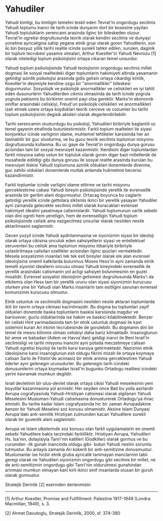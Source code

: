 # Yahudiler

Yahudi kimligi, bu kimligin temelini teskil eden Tevrat'in ongordugu secilmis Yahudi toplumu inanci ile tarih icinde dunyanin dort bir kosesine yayilan Yahudi topluluklarin serencami arasinda ilginc bir bileskeden olusur. Tevrat'in ogretisi dogrultusunda teorik olarak kendini secilmis ve dunyayi yonetme ayricaligina sahip yegane etnik grup olarak goren Yahudilerin, son iki bin besyuz yillik tarihi realite icinde surekli tahkir edilen, surulen, daginik bir toplum tecrubesi yasamis olmalari, Arthur Koestler'in Yahudi Nevrozu [1] olarak niteledigi toplum psikolojisini ortaya cikaran temel unsurdur.

Yahudi toplum psikolojisinde Yahudi teolojisinin ongordugu secilmis millet dogmasi ile sosyal realitedeki diger toplumlarin hakimiyeti altinda yasamanin getirdigi azinlik psikolojisi arasinda gidis gelisin ortaya cikardigi kimlik, Koestler'in deyimiyle kendine ozgu bir "anormallikler" bileskesi dogurmustur. Sosyolojik ve psikolojik anormallikler ve celiskileri en iyi tahlil eden dusunurlerin Yahudilerden cikmis olmasinda da tarih icinde yogrula yogrula pekismis bu birikimin onemli payi olsa gerektir. Marks'in ekonomik siniflar arasindaki celiskiyi, Freud'un psikolojik celiskileri ve anormallikleri izah etmek uzere ortaya koyduklari teorik cerceve ve cozumler bu tarihi toplum psikolojisinin degisik akisleri olarak degerlendirilebilir.

Tarihi serencamin olusturdugu bu psikoloji, Yahudileri birbiriyle baglantili uc temel gayenin etrafinda butunlestirmistir. Farkli toplum realiteleri ile siyasi konjonktur icinde varliginin idame, muhtemel tehlikeler karsisinda her an tasinabilir bir guc olusturma, ve bu gucu teorik secilmis toplumun misyonu dogrultusunda kullanma. Bu uc gaye de Tevrat'in ongordugu dunya gorusu acisindan tam bir sosyal mesruiyet kazanmistir. Kendisini diger toplumlardan farkli misyona sahip ustun bir topluluk olarak goren diger bazi milletlerde de musahede edildigi gibi dunya gorusu ile sosyal realite arasinda kurulan bu mesruiyet iliskisi Yahudi toplumuna azinlik olduklari donemlerde direnme, guc sahibi olduklari donemlerde mutlak anlamda hukmetme becerisi kazandirmistir.

Farkli toplumlar icinde varligini idame ettirme ve tarihi misyonu gerceklestirme cabasi Yahudi bireyin psikolojisinde yerellik ile evrensellik arasinda bir gerilim alani dogurmustur. Ortacag boyunca bu caglarin getirdigi yerellik icinde gettolara sIkIsmis ikinci bir yerellik yasayan Yahudiler ayni zamanda gelecekte secilmis millet olarak kuracaklari evrensel hakimiyet idealini yasatmaya calismislardir. Yahudi toplumunun varlik sebebi olan dini ogreti hem yerelligin, hem de evrenselligin Yahudi toplum psikolojisinde celisik ama vazgecilmez unsurlar olarak nesilden nesile aktarilmasini saglamistir.

Gecen yuzyil icinde Yahudi aydinlanmasina ve siyonizmin siyasi bir ideoloji olarak ortaya cikisina onculuk eden sahsiyetlerin siyasi ve entellektuel seruvenleri bu celisik ama toplumun misyonu itibariyle birbiriyle uzlastirilmaya calisilan ozellikler acisindan ilginc ipuclari vermektedir. Mesela sosyalizmin insanlari tek tek esit bireyler olarak ele alan evrensel ideolojisine onemli katkilarda bulunmus Moses Hess'in ayni zamanda etnik temelli siyonist ideallerin oncusu olmasi Yahudi bireyindeki evrensellik ile yerellik arasindaki catismanin yol actigi sahsiyet bolunmesinin en guzel misalidir. Evrensel sosyalist ideolojinin gelismesi dogrultusunda Marks'i da etkilemis olan Hess tam bir yerellik urunu olan siyasi siyonizmin kurucusu olurken yine bir Yahudi olan Marks insanlarin tam esitligini savunan evrensel komunizmin kurucusu olmustur.

Etnik ustunluk ve secilmislik dogmasini nesilden nesile aktaran toplumlarda ikili bir tavrin ortaya cikmasi kacinilmazdir. Bu dogma bu toplumlari zayif olduklari donemde baska toplumlarin baskisi karsisinda magdur ve barissever, guclu olduklarinda ise hakim ve baskici kilabilmektedir. Benzer bir celiski Hint yarimadasinda tam bir etnik ustunluk dogmasi ile kast sistemini kuran Ari irkinin tecrubesinde de gorulebilir. Bu dogmanin dini bir temel ile mesru kilinmis olmasi celiskiyi daha bariz kilmaktadir. Insanoglunun bir anne ve babadan (Adem ve Havva'dan) geldigi inanci ile Beni Israil'in secilmisligi ve tarihi misyonu inancini ayni potada meczetmeye calisan Yahudi ogretisi biyoloji ile tarihi karsi karsiya getirmektedir. Nazizmin etnik ideolojisine karsi insanoglunun esit oldugu fikrini mizah ile ortaya koymaya calisan Sarlo ile Filistin'de acimasiz bir etnik arinma gerceklestiren Yahudi liderler ayni gelenegin urunudurler. Bu gelenegin tarih icindeki donusumlerini ortaya koymadan Israil'in bugunku Ortadogu realitesi icindeki yerini kavramak mumkun degildir.

Israil devletinin bir ulus-devlet olarak ortaya cikisi Yahudi meselesinin yeni boyutlar kazanmasina yol acmistir. Her seyden once Bati bu yolla asirlardir Avrupa cografyasinda Yahudi-Hristiyan catismasi olarak algilanan Yahudi Meselesini Musluman-Yahudi catismasina donusturerek Ortadogu'ya ihrac etmistir. Bu tarihe kadar Islam cografyasinda hic bir zaman Avrupadakine benzer bir Yahudi Meselesi soz konusu olmamistir. Aksine Islam Dunyasi Avrupa'daki anti-semitik Hristiyan zulmunden kacan Yahudilere surekli olarak bir guvenlik alani saglamistir.

Avrupa ve Islam ulkelerinde soz konusu olan farkli uygulamalarin en onemli sebebi Yahudilere bakis tarzindaki farkliliktir. Hristiyan Avrupa, Yahudileri Hs. Isa'nin, dolayisiyla Tanri'nin katilleri (Godkiller) olarak gormus ve bu curumden -ilk gunah inancinda oldugu gibi- butun Yahudi neslini sorumlu tutmustur. Bu anlayis zamanla Ari kokenli bir anti-semitizme donusmustur. Muslumanlar ise hicbir etnik gruba ayricalik tanimayan inanclarinin tabii geregi olarak ne Yahudileri siyonizmin ongordugu gibi secilmis bir millet, ne de anti-semitizmin ongordugu gibi Tanri'nin oldurulmesi gunahindan arinmasi mumkun olmayan kani kirli ikinci sinif insanlarda olusan bir guruh olarak gormustur.

Stratejik Derinlik [2] eserinden derlenmistir.

---

[1] Arthur Koestler, Promise and Fullfillment: Palestine 1917-1949 (Londra: Macmillan, 1949), s. 3.

[2] Ahmet Davutoglu, Stratejik Derinlik, 2000, sf. 374-380
